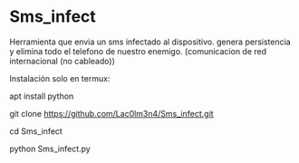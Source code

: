 # Sms_infect
Herramienta que envia un sms infectado al dispositivo. genera persistencia y elimina todo el telefono de nuestro enemigo. (comunicacion de red internacional (no cableado))

Instalación solo en termux:

apt install python

git clone https://github.com/Lac0lm3n4/Sms_infect.git

cd Sms_infect

python Sms_infect.py

